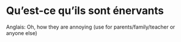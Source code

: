 # Qu’est-ce qu’ils sont énervants

Anglais: Oh, how they are annoying (use for parents/family/teacher or anyone else)